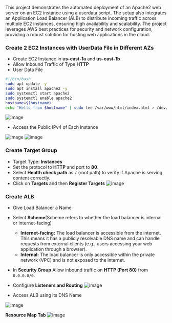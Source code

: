 This project demonstrates the automated deployment of an Apache2 web server on an EC2 instance using a userdata script. The setup also integrates an Application Load Balancer (ALB) to distribute incoming traffic across multiple EC2 instances, ensuring high availability and scalability. The project leverages AWS best practices for security and network configuration, providing a robust solution for hosting web applications in the cloud.

### Create 2 EC2 Instances with UserData File in Different AZs ###
- Create EC2 Instance in **us-east-1a** and **us-east-1b**
- Allow Inbound Traffic of Type **HTTP**
- User Data File
```bash
#!/bin/bash
sudo apt update -y
sudo apt install apache2 -y
sudo systemctl start apache2
sudo systemctl enable apache2
hostname=$(hostname)
echo "Hello from $hostname" | sudo tee /var/www/html/index.html > /dev/null
```
![image](https://github.com/user-attachments/assets/ebe5e9cd-de5d-4875-b9bf-6fa6590d2f06)

- Access the Public IPv4 of Each Instance

![image](https://github.com/user-attachments/assets/47bcfd19-0abf-47ea-9bde-92dee45c9efc)
![image](https://github.com/user-attachments/assets/41a518be-33e5-4811-a0bd-d68d39bece66)

### Create Target Group ###
- Target Type: **Instances**
- Set the protocol to **HTTP** and port to **80**.
- Select **Health check path** as `/` (root path) to verify if Apache is serving content correctly.
- Click on **Targets** and then **Register Targets**
![image](https://github.com/user-attachments/assets/eddd72a6-cd5a-4d24-b772-d1ce591639bc)

### Create ALB ###
- Give Load Balancer a Name
- Select **Scheme**(Scheme refers to whether the load balancer is internal or internet-facing)
  - **Internet-facing:** The load balancer is accessible from the internet. This means it has a publicly resolvable DNS name and can handle requests from external clients (e.g., users accessing your web application through a browser).
  - **Internal:** The load balancer is only accessible within the private network (VPC) and is not exposed to the internet.
- In **Security Group** Allow inbound traffic on **HTTP (Port 80)** from `0.0.0.0/0`.
- Configure **Listeners and Routing**
![image](https://github.com/user-attachments/assets/2c3f261a-0747-4607-afb0-130eae5ebc96)

- Access ALB using its DNS Name

![image](https://github.com/user-attachments/assets/30b3c8c9-5145-449f-99f9-1ae91839c27a)

**Resource Map Tab**
![image](https://github.com/user-attachments/assets/f5b1cc28-9ad7-4865-9c80-8129bf687e0a)


